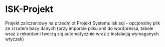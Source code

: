 # ISK-Projekt
Projekt zaliczeniowy na przedmiot Projekt Systemu
isk.sql - opcjonalny plik ze zrzutem bazy danych (przy imporcie pliku xml do wordpressa, tabele wraz z rekordami tworzą się automatycznie wraz z instalacją wymaganych wtyczek)
